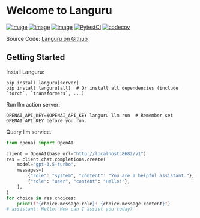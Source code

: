 # Welcome to Languru

[![image](https://img.shields.io/pypi/v/languru.svg)](https://pypi.python.org/pypi/languru)
[![image](https://img.shields.io/pypi/l/languru.svg)](https://pypi.python.org/pypi/languru)
[![image](https://img.shields.io/pypi/pyversions/languru.svg)](https://pypi.python.org/pypi/languru)
[![PytestCI](https://github.com/dockhardman/languru/actions/workflows/python-pytest.yml/badge.svg)](https://github.com/dockhardman/languru/actions/workflows/python-pytest.yml)
[![codecov](https://codecov.io/gh/dockhardman/languru/graph/badge.svg?token=OFX6C8Z31C)](https://codecov.io/gh/dockhardman/languru)

Source Code: [Languru on Github](https://github.com/dockhardman/languru)

## Getting Started

Install Languru:

```shell
pip install languru[server]
pip install languru[all]  # Or install all dependencies (include `torch`, `transformers`, ...)
```

Run llm action server:

```shell
OPENAI_API_KEY=$OPENAI_API_KEY languru llm run  # Remember set OPENAI_API_KEY before you run.
```

Query llm service.

```python
from openai import OpenAI

client = OpenAI(base_url="http://localhost:8682/v1")
res = client.chat.completions.create(
    model="gpt-3.5-turbo",
    messages=[
        {"role": "system", "content": "You are a helpful assistant."},
        {"role": "user", "content": "Hello!"},
    ],
)
for choice in res.choices:
    print(f"{choice.message.role}: {choice.message.content}")
# assistant: Hello! How can I assist you today?
```

